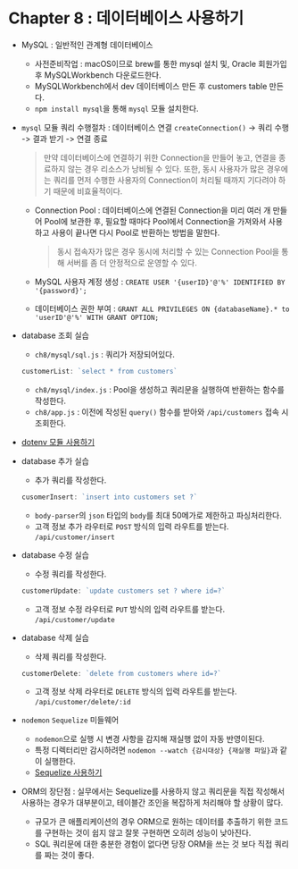 # Chapter 8 : 데이터베이스 사용하기

* MySQL : 일반적인 관계형 데이터베이스
    * 사전준비작업 : macOS이므로 brew를 통한 mysql 설치 및, Oracle 회원가입 후 MySQLWorkbench 다운로드한다.
    * MySQLWorkbench에서 dev 데이터베이스 만든 후 customers table 만든다.
    * `npm install mysql`을 통해 `mysql` 모듈 설치한다.

* `mysql` 모듈 쿼리 수행절차 : 데이터베이스 연결 `createConnection()` -> 쿼리 수행 -> 결과 받기 -> 연결 종료
    > 만약 데이터베이스에 연결하기 위한 Connection을 만들어 놓고, 연결을 종료하지 않는 경우 리소스가 낭비될 수 있다. 또한, 동시 사용자가 많은 경우에는 쿼리를 먼저 수행한 사용자의 Connection이 처리될 때까지 기다려야 하기 때문에 비효율적이다.
    * Connection Pool : 데이터베이스에 연결된 Connection을 미리 여러 개 만들어 Pool에 보관한 후, 필요할 때마다 Pool에서 Connection을 가져와서 사용하고 사용이 끝나면 다시 Pool로 반환하는 방법을 말한다.
        > 동시 접속자가 많은 경우 동시에 처리할 수 있는 Connection Pool을 통해 서버를 좀 더 안정적으로 운영할 수 있다.
    
    * MySQL 사용자 계정 생성 : `CREATE USER '{userID}'@'%' IDENTIFIED BY '{password}';`
    * 데이터베이스 권한 부여 : `GRANT ALL PRIVILEGES ON {databaseName}.* to 'userID'@'%' WITH GRANT OPTION;`

* database 조회 실습
    * `ch8/mysql/sql.js` : 쿼리가 저장되어있다.
    ```js
    customerList: `select * from customers`
    ```
    * `ch8/mysql/index.js` : Pool을 생성하고 쿼리문을 실행하여 반환하는 함수를 작성한다.
    * `ch8/app.js` : 이전에 작성된 `query()` 함수를 받아와 `/api/customers` 접속 시 조회한다.

* [dotenv 모듈 사용하기](../gitreadme/middleware/dotenv.md)

* database 추가 실습
    * 추가 쿼리를 작성한다.
    ```js
    cusomerInsert: `insert into customers set ?`
    ```
    * `body-parser`의 `json` 타입의 `body`를 최대 50메가로 제한하고 파싱처리한다.
    * 고객 정보 추가 라우터로 `POST` 방식의 입력 라우트를 받는다. `/api/customer/insert`

* database 수정 실습
    * 수정 쿼리를 작성한다.
    ```js
    customerUpdate: `update customers set ? where id=?`
    ```
    * 고객 정보 수정 라우터로 `PUT` 방식의 입력 라우트를 받는다. `/api/customer/update`

* database 삭제 실습
    * 삭제 쿼리를 작성한다.
    ```js
    customerDelete: `delete from customers where id=?`
    ```
    * 고객 정보 삭제 라우터로 `DELETE` 방식의 입력 라우트를 받는다. `/api/customer/delete/:id`

* `nodemon` `Sequelize` 미들웨어
    * `nodemon`으로 실행 시 변경 사항을 감지해 재실행 없이 자동 반영이된다.
    * 특정 디렉터리만 감시하려면 `nodemon --watch {감시대상} {재실행 파일}`과 같이 실행한다.
    * [Sequelize 사용하기](../gitreadme/middleware/sequelize.md)

* ORM의 장단점 : 실무에서는 Sequelize를 사용하지 않고 쿼리문을 직접 작성해서 사용하는 경우가 대부분이고, 테이블간 조인을 복잡하게 처리해야 할 상황이 많다.
    * 규모가 큰 애플리케이션의 경우 ORM으로 원하는 데이터를 추출하기 위한 코드를 구현하는 것이 쉽지 않고 잘못 구현하면 오히려 성능이 낮아진다.
    * SQL 쿼리문에 대한 충분한 경험이 없다면 당장 ORM을 쓰는 것 보다 직접 쿼리를 짜는 것이 좋다.